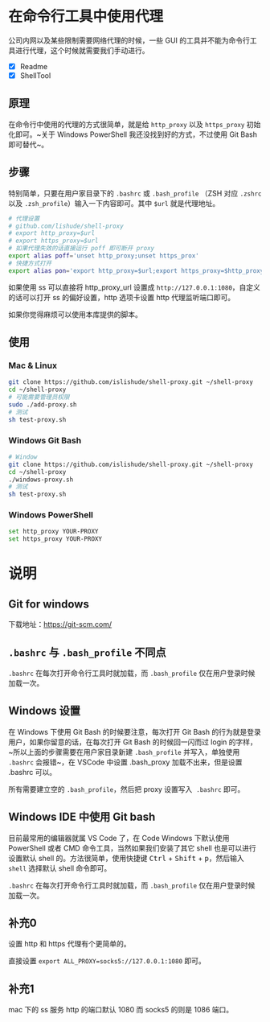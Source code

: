 # 在命令行工具中使用代理
公司内网以及某些限制需要网络代理的时候，一些 GUI 的工具并不能为命令行工具进行代理，这个时候就需要我们手动进行。

- [x] Readme
- [x] ShellTool

## 原理
在命令行中使用的代理的方式很简单，就是给 `http_proxy` 以及 `https_proxy` 初始化即可。~关于 Windows PowerShell 我还没找到好的方式，不过使用 Git Bash 即可替代~。

## 步骤
特别简单，只要在用户家目录下的 `.bashrc` 或 `.bash_profile` （ZSH 对应 `.zshrc` 以及 `.zsh_profile`）输入一下内容即可。其中 `$url` 就是代理地址。

```bash
# 代理设置
# github.com/lishude/shell-proxy
# export http_proxy=$url
# export https_proxy=$url
# 如果代理失效的话直接运行 poff 即可断开 proxy
export alias poff='unset http_proxy;unset https_prox'
# 快捷方式打开
export alias pon='export http_proxy=$url;export https_proxy=$http_proxy'
```

如果使用 ss 可以直接将 http_proxy_url 设置成 `http://127.0.0.1:1080`，自定义的话可以打开 ss 的偏好设置，http 选项卡设置 http 代理监听端口即可。

如果你觉得麻烦可以使用本库提供的脚本。

## 使用
### Mac & Linux
```bash
git clone https://github.com/islishude/shell-proxy.git ~/shell-proxy
cd ~/shell-proxy
# 可能需要管理员权限
sudo ./add-proxy.sh
# 测试
sh test-proxy.sh
```

### Windows Git Bash

```bash
# Window
git clone https://github.com/islishude/shell-proxy.git ~/shell-proxy
cd ~/shell-proxy
./windows-proxy.sh
# 测试
sh test-proxy.sh
```

### Windows PowerShell

```bash
set http_proxy YOUR-PROXY
set https_proxy YOUR-PROXY
```

# 说明
## Git for windows
下载地址：https://git-scm.com/

## `.bashrc` 与 `.bash_profile` 不同点
`.bashrc` 在每次打开命令行工具时就加载，而 `.bash_profile` 仅在用户登录时候加载一次。

## Windows 设置
在 Windows 下使用 Git Bash 的时候要注意，每次打开 Git Bash 的行为就是登录用户，如果你留意的话，在每次打开 Git Bash 的时候回一闪而过 login 的字样，~所以上面的步骤需要在用户家目录新建 `.bash_profile` 并写入，单独使用 `.bashrc` 会报错~，在 VSCode 中设置 .bash_proxy 加载不出来，但是设置 .bashrc 可以。

所有需要建立空的 `.bash_profile`，然后把 proxy 设置写入  `.bashrc` 即可。

## Windows IDE 中使用 Git bash
目前最常用的编辑器就属 VS Code 了，在 Code Windows 下默认使用 PowerShell 或者 CMD 命令工具，当然如果我们安装了其它 shell 也是可以进行设置默认 shell 的。方法很简单，使用快捷键 <kbd>Ctrl</kbd> + <kbd>Shift</kbd> + <kbd>p</kbd>，然后输入 `shell` 选择默认 shell 命令即可。

`.bashrc` 在每次打开命令行工具时就加载，而 `.bash_profile` 仅在用户登录时候加载一次。

## 补充0

设置 http 和 https 代理有个更简单的。

直接设置 `export ALL_PROXY=socks5://127.0.0.1:1080` 即可。

## 补充1

mac 下的 ss 服务 http 的端口默认 1080 而 socks5 的则是 1086 端口。
